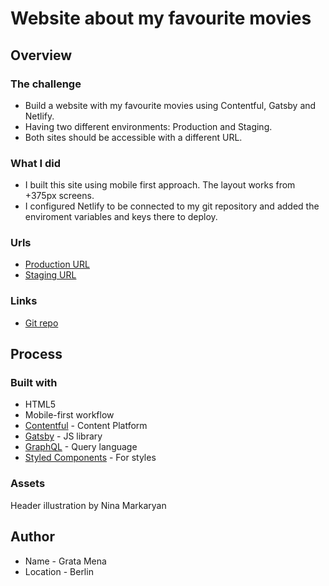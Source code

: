 # Website about my favourite movies

## Overview

### The challenge

- Build a website with my favourite movies using Contentful, Gatsby and Netlify.
- Having two different environments: Production and Staging.
- Both sites should be accessible with a different URL.

### What I did

- I built this site using mobile first approach. The layout works from +375px screens.
- I configured Netlify to be connected to my git repository and added the enviroment variables and keys there to deploy.

### Urls

- [Production URL](https://prod-grata-contentful.netlify.app)
- [Staging URL](https://stage-grata-contentful.netlify.app)

### Links

- [Git repo](https://github.com/gmena-alb/My-fav-movies)

## Process

### Built with

- HTML5
- Mobile-first workflow
- [Contentful](https://www.contentful.com/) - Content Platform
- [Gatsby](https://www.gatsbyjs.com/) - JS library
- [GraphQL](https://graphql.org/) - Query language
- [Styled Components](https://styled-components.com/) - For styles

### Assets

Header illustration by Nina Markaryan

## Author

- Name - Grata Mena
- Location - Berlin
